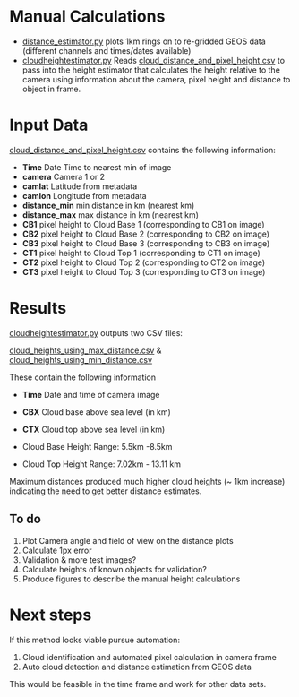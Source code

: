 # Manual Calculations

* [distance_estimator.py](distance_estimator.py) plots 1km rings on to re-gridded GEOS data (different channels and times/dates available)
* [cloudheightestimator.py](cloudheightestimator.py) Reads [cloud_distance_and_pixel_height.csv](pixel_data/cloud_distance_and_pixel_height.csv) to pass into the height estimator that calculates the height relative to the camera using information about the camera, pixel height and distance to object in frame.


# Input Data

[cloud_distance_and_pixel_height.csv](pixel_data/cloud_distance_and_pixel_height.csv) contains the following information:

* **Time** Date Time to nearest min of image
* **camera** Camera 1 or 2
* **camlat** Latitude from metadata
* **camlon** Longitude from metadata
* **distance_min** min distance in km (nearest km)
* **distance_max** max distance in km (nearest km)
* **CB1** pixel height to Cloud Base 1 (corresponding to CB1 on image)
* **CB2** pixel height to Cloud Base 2 (corresponding to CB2 on image)
* **CB3** pixel height to Cloud Base 3 (corresponding to CB3 on image)
* **CT1** pixel height to Cloud Top 1 (corresponding to CT1 on image)
* **CT2** pixel height to Cloud Top 2 (corresponding to CT2 on image)
* **CT3** pixel height to Cloud Top 3 (corresponding to CT3 on image)

# Results

[cloudheightestimator.py](cloudheightestimator.py) outputs two CSV files:

[cloud_heights_using_max_distance.csv](results/cloud_heights_using_max_distance.csv) & [cloud_heights_using_min_distance.csv](results/cloud_heights_using_min_distance.csv)

These contain the following information

* **Time** Date and time of camera image
* **CBX** Cloud base above sea level (in km)
* **CTX** Cloud top above sea level (in km)

* Cloud Base Height Range: 5.5km -8.5km
* Cloud Top Height Range: 7.02km - 13.11 km

Maximum distances produced much higher cloud heights (~ 1km increase) indicating the need to get better distance estimates.

## To do

1. Plot Camera angle and field of view on the distance plots
2. Calculate 1px error
3. Validation & more test images?
4. Calculate heights of known objects for validation?
5. Produce figures to describe the manual height calculations

# Next steps

If this method looks viable pursue automation:

1. Cloud identification and automated pixel calculation in camera frame
2. Auto cloud detection and distance estimation from GEOS data

This would be feasible in the time frame and work for other data sets.
